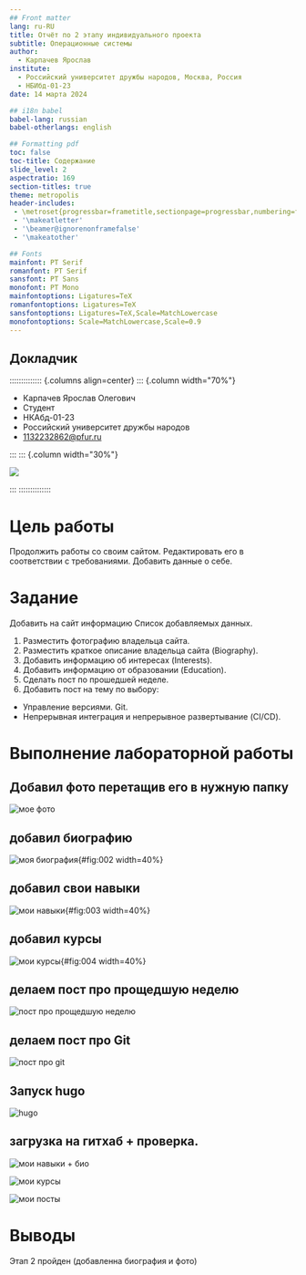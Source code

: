 ```yaml
---
## Front matter
lang: ru-RU
title: Отчёт по 2 этапу индивидуального проекта
subtitle: Операционные системы
author:
  - Карпачев Ярослав
institute:
  - Российский университет дружбы народов, Москва, Россия
  - НБИбд-01-23
date: 14 марта 2024

## i18n babel
babel-lang: russian
babel-otherlangs: english

## Formatting pdf
toc: false
toc-title: Содержание
slide_level: 2
aspectratio: 169
section-titles: true
theme: metropolis
header-includes:
 - \metroset{progressbar=frametitle,sectionpage=progressbar,numbering=fraction}
 - '\makeatletter'
 - '\beamer@ignorenonframefalse'
 - '\makeatother'

## Fonts
mainfont: PT Serif
romanfont: PT Serif
sansfont: PT Sans
monofont: PT Mono
mainfontoptions: Ligatures=TeX
romanfontoptions: Ligatures=TeX
sansfontoptions: Ligatures=TeX,Scale=MatchLowercase
monofontoptions: Scale=MatchLowercase,Scale=0.9
---
```


## Докладчик

:::::::::::::: {.columns align=center}
::: {.column width="70%"}

  * Карпачев Ярослав Олегович
  * Студент 
  * НКАбд-01-23
  * Российский университет дружбы народов
  * [1132232862@pfur.ru](mailto:113222862@rudn.ru)

:::
::: {.column width="30%"}

![](image/avatar.jpeg)

:::
::::::::::::::
# Цель работы

Продолжить работы со своим сайтом. Редактировать его в соответствии с требованиями. Добавить данные о себе.

# Задание

Добавить на сайт информацию 
Список добавляемых данных.
1. Разместить фотографию владельца сайта.
2. Разместить краткое описание владельца сайта (Biography).
3. Добавить информацию об интересах (Interests).
4. Добавить информацию от образовании (Education).
5. Сделать пост по прошедшей неделе.
6. Добавить пост на тему по выбору:
- Управление версиями. Git.
- Непрерывная интеграция и непрерывное развертывание (CI/CD).

# Выполнение лабораторной работы

## Добавил фото перетащив его в нужную папку
![мое фото](image/1.png)

## добавил биографию 
![моя биография](image/2.png){#fig:002 width=40%}

## добавил свои навыки
![мои навыки](image/3.png){#fig:003 width=40%}

## добавил курсы
![мои курсы](image/4.png){#fig:004 width=40%}

## делаем пост про прощедшую неделю
![пост про прощедшую неделю](image/5.png)

## делаем пост про Git
![пост про git](image/6.png)

## Запуск hugo 
![hugo](image/7.png)

## загрузка на гитхаб + проверка.

![мои навыки + био](image/8.png)

![мои курсы](image/9.png)

![мои посты](image/10.png)

# Выводы

Этап 2 пройден (добавленна биография и фото)